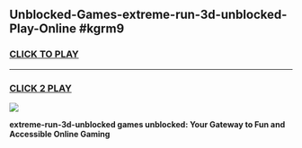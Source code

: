 
## Unblocked-Games-extreme-run-3d-unblocked-Play-Online #kgrm9
<h3>
<a href="https://news.freeplayer.one?title=extreme-run-3d-unblocked&ref=3">CLICK TO PLAY</a></h3>
<hr>

<h3>
<a href="https://news.freeplayer.one?title=extreme-run-3d-unblocked&ref=3">CLICK 2 PLAY</a>
  
</h3>

<a href="https://news.freeplayer.one?title=extreme-run-3d-unblocked&ref=3"><img src="https://clearcache.store/games.png"></a>


**extreme-run-3d-unblocked games unblocked: Your Gateway to Fun and Accessible Online Gaming**
